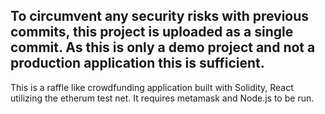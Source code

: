To circumvent any security risks with previous commits, this project is uploaded as a single commit. As this is only a demo project and not a production application this is sufficient.
---

This is a raffle like crowdfunding application built with Solidity, React utilizing the etherum test net. It requires metamask and Node.js to be run.
